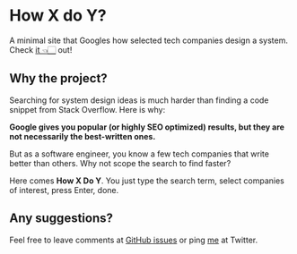 # How X do Y?

A minimal site that Googles how selected tech companies design a system. Check [it 👈🏻](howxdoy.vercel.app) out!

## Why the project?

Searching for system design ideas is much harder than finding a code snippet from Stack Overflow. Here is why:

**Google gives you popular (or highly SEO optimized) results, but they are not necessarily the best-written ones.**

But as a software engineer, you know a few tech companies that write better than others. Why not scope the search to find faster?

Here comes **How X Do Y**. You just type the search term, select companies of interest, press Enter, done.

## Any suggestions?

Feel free to leave comments at [GitHub issues](https://github.com/YikSanChan/howXdoY/issues) or ping [me](https://twitter.com/yiksanchan) at Twitter.
